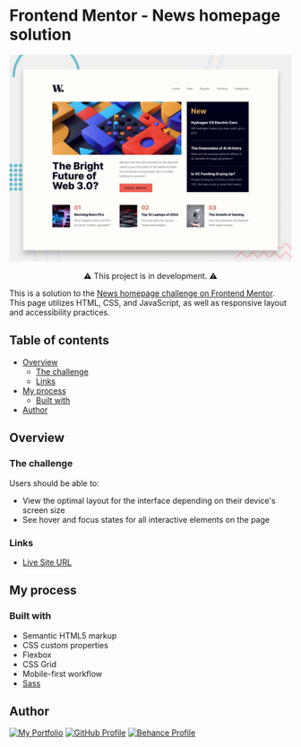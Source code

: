 # Frontend Mentor - News homepage solution

![Preview of the News homepage](./design/desktop-preview.jpg)

<p align="center">⚠️ This project is in development. ⚠️</p>

This is a solution to the [News homepage challenge on Frontend Mentor](https://www.frontendmentor.io/challenges/news-homepage-H6SWTa1MFl). This page utilizes HTML, CSS, and JavaScript, as well as responsive layout and accessibility practices.

## Table of contents

-   [Overview](#overview)
    -   [The challenge](#the-challenge)
    -   [Links](#links)
-   [My process](#my-process)
    -   [Built with](#built-with)
-   [Author](#author)

## Overview

### The challenge

Users should be able to:

-   View the optimal layout for the interface depending on their device's screen size
-   See hover and focus states for all interactive elements on the page

### Links

-   [Live Site URL](https://cagloria.github.io/news-homepage/)

## My process

### Built with

-   Semantic HTML5 markup
-   CSS custom properties
-   Flexbox
-   CSS Grid
-   Mobile-first workflow
-   [Sass](https://sass-lang.com/)

## Author

[![My Portfolio](https://img.shields.io/badge/My_Portfolio-2a2c36?style=for-the-badge)](https://www.cagloria.com/)
[![GitHub Profile](https://img.shields.io/badge/GitHub_Profile-181717?style=for-the-badge&logo=github)](https://github.com/cagloria)
[![Behance Profile](https://img.shields.io/badge/Behance_Profile-1769FF?style=for-the-badge)](https://www.behance.net/cagloria)
